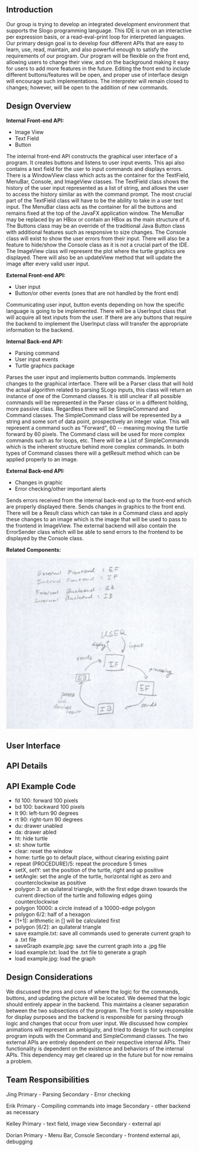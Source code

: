 ## Introduction

Our group is trying to develop an integrated development environment that supports the Slogo programming language. This IDE is run on an interactive per expression basis, or a read-eval-print loop for interpreted languages. Our primary design goal is to develop four different APIs that are easy to learn, use, read, maintain, and also powerful enough to satisfy the requirements of our program. Our program will be flexible on the front end, allowing users to change their view, and on the background making it easy for users to add more features in the future. Editing the front end to include different buttons/features will be open, and proper use of interface design will encourage such implementations. The interpreter will remain closed to changes; however, will be open to the addition of new commands. 


## Design Overview

**Internal Front-end API:**
+ Image View
+ Text Field
+ Button

The internal front-end API constructs the graphical user interface of a program. It creates buttons and listens to user input events. This api also contains a text field for the user to input commands and displays errors. There is a WindowView class which acts as the container for the TextField, MenuBar, Console, and ImageView classes. The TextField class shows the history of the user input represented as a list of string, and allows the user to access the history similar as with the command prompt. The most crucial part of the TextField class will have to be the ability to take in a user text input. The MenuBar class acts as the container for all the buttons and remains fixed at the top of the JavaFX application window. The MenuBar may be replaced by an HBox or contain an HBox as the main structure of it. The Buttons class may be an override of the traditional Java Button class with additional features such as responsive to size changes. The Console class will exist to show the user errors from their input. There will also be a feature to hide/show the Console class as it is not a crucial part of the IDE. The ImageView class will represent the plot where the turtle graphics are displayed. There will also be an updateView method that will update the image after every valid user input. 

**External Front-end API:**
+ User input
+ Button/or other events (ones that are not handled by the front end)

Communicating user input, button events depending on how the specific language is going to be implemented. There will be a UserInput class that will acquire all text inputs from the user. If there are any buttons that require the backend to implement the UserInput class will transfer the appropriate information to the backend. 

**Internal Back-end API:**
+ Parsing command
+ User input events
+ Turtle graphics package

Parses the user input and implements button commands. Implements changes to the graphical interface. There will be a Parser class that will hold the actual algorithm related to parsing SLogo inputs, this class will return an instance of one of the Command classes. It is still unclear if all possible commands will be represented in the Parser class or in a different holding, more passive class. Regardless there will be SimpleCommand and Command classes. The SimpleCommand class will be represented by a string and some sort of data point, prospectively an integer value. This will represent a command such as "Forward", 60 -- meaning moving the turtle forward by 60 pixels. The Command class will be used for more complex commands such as for loops, etc. There will be a List of SimpleCommands which is the inherent structure behind more complex commands. In both types of Command classes there will a getResult method which can be applied properly to an image. 

**External Back-end API:**
+ Changes in graphic
+ Error checking/other important alerts

Sends errors received from the internal back-end up to the front-end which are properly displayed there. Sends changes in graphics to the front end. There will be a Result class which can take in a Command class and apply these changes to an image which is the image that will be used to pass to the frontend in ImageView. The external backend will also contain the ErrorSender class which will be able to send errors to the frontend to be displayed by the Console class. 

**Related Components:**

![alt text](../doc/Design_Overview.png "Logo Title Text 1")



## User Interface

## API Details

## API Example Code
 * fd 100: forward 100 pixels
 * bd 100: backward 100 pixels
 * lt 90: left-turn 90 degrees
 * rt 90: right-turn 90 degrees
 * du: drawer unabled
 * da: drawer abled
 * ht: hide turtle
 * st: show turtle
 * clear: reset the window
 * home: turtle go to default place, without clearing existing paint
 * repeat (PROCEDURE)/5: repeat the procedure 5 times
 * setX, setY: set the position of the turtle, right and up positive
 * setAngle: set the angle of the turtle, horizontal right as zero and counterclockwise as positive
 * polygon 3: an quilateral triangle, with the first edge drawn towards the current direction of the turtle and following edges going counterclockwise
 * polygon 10000: a circle instead of a 10000-edge polygon
 * polygon 6/2: half of a hexagon
 * [1+1]: arithmetic in [] will be calculated first
 * polygon [6/2]: an quilateral triangle
 * save example.txt: save all commands used to generate current graph to a .txt file
 * saveGraph example.jpg: save the current graph into a .jpg file
 * load example.txt: load the .txt file to generate a graph
 * load example.jpg: load the graph

## Design Considerations

We discussed the pros and cons of where the logic for the commands, buttons, and updating the picture will be located. We deemed that the logic should entirely appear in the backend. This maintains a cleaner separation between the two subsections of the program. The front is solely responsible for display purposes and the backend is responsible for parsing through logic and changes that occur from user input. We discussed how complex animations will represent an ambiguity, and tried to design for such complex program inputs with the Command and SimpleCommand classes. The two external APIs are entirely dependent on their respective internal APIs. Their functionality is dependent on the existence and behaviors of the internal APIs. This dependency may get cleared up in the future but for now remains a problem. 

## Team Responsibilities

Jing
Primary - Parsing
Secondary - Error checking

Erik 
Primary - Compiling commands into image
Secondary - other backend as necessary


Kelley
Primary - text field, image view
Secondary - external api


Dorian
Primary - Menu Bar, Console
Secondary - frontend external api, debugging
